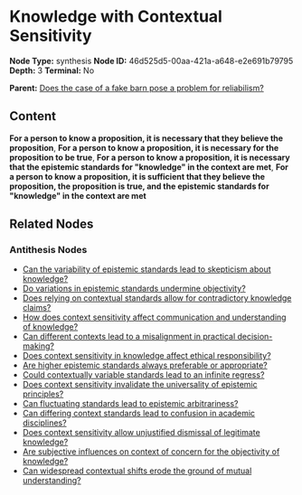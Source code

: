 # Knowledge with Contextual Sensitivity

**Node Type:** synthesis
**Node ID:** 46d525d5-00aa-421a-a648-e2e691b79795
**Depth:** 3
**Terminal:** No

**Parent:** [Does the case of a fake barn pose a problem for reliabilism?](does-the-case-of-a-fake-barn-pose-a-problem-for-reliabilism-antithesis-b72722dd-0d97-485c-8788-7fa3036e66f3.md)

## Content

**For a person to know a proposition, it is necessary that they believe the proposition**, **For a person to know a proposition, it is necessary for the proposition to be true**, **For a person to know a proposition, it is necessary that the epistemic standards for "knowledge" in the context are met**, **For a person to know a proposition, it is sufficient that they believe the proposition, the proposition is true, and the epistemic standards for "knowledge" in the context are met**

## Related Nodes

### Antithesis Nodes

- [Can the variability of epistemic standards lead to skepticism about knowledge?](can-the-variability-of-epistemic-standards-lead-to-skepticism-about-knowledge-antithesis-c9bec8ee-fe3c-4204-bca4-2a0eff59eb5a.md)
- [Do variations in epistemic standards undermine objectivity?](do-variations-in-epistemic-standards-undermine-objectivity-antithesis-776427c9-e95a-4a43-9e5b-3603d144f519.md)
- [Does relying on contextual standards allow for contradictory knowledge claims?](does-relying-on-contextual-standards-allow-for-contradictory-knowledge-claims-antithesis-3a911947-463b-40ff-8d68-cd3ed422cef3.md)
- [How does context sensitivity affect communication and understanding of knowledge?](how-does-context-sensitivity-affect-communication-and-understanding-of-knowledge-antithesis-6ec862b3-2f5b-4286-9093-92205cc1f69c.md)
- [Can different contexts lead to a misalignment in practical decision-making?](can-different-contexts-lead-to-a-misalignment-in-practical-decision-making-antithesis-93256aee-70a2-4405-9764-ea3808f4f05b.md)
- [Does context sensitivity in knowledge affect ethical responsibility?](does-context-sensitivity-in-knowledge-affect-ethical-responsibility-antithesis-5cb9b195-897e-41fc-b6d5-3fe48e2cc380.md)
- [Are higher epistemic standards always preferable or appropriate?](are-higher-epistemic-standards-always-preferable-or-appropriate-antithesis-ed223af3-bb11-4b93-b0ab-05fcebcacd70.md)
- [Could contextually variable standards lead to an infinite regress?](could-contextually-variable-standards-lead-to-an-infinite-regress-antithesis-0ae1df40-4541-41ad-9da8-6186444cb5ed.md)
- [Does context sensitivity invalidate the universality of epistemic principles?](does-context-sensitivity-invalidate-the-universality-of-epistemic-principles-antithesis-55d8aa63-c65f-4cad-ba79-206230efd022.md)
- [Can fluctuating standards lead to epistemic arbitrariness?](can-fluctuating-standards-lead-to-epistemic-arbitrariness-antithesis-b2fe97dd-dd54-4c4b-84fa-8e6eabd4d1da.md)
- [Can differing context standards lead to confusion in academic disciplines?](can-differing-context-standards-lead-to-confusion-in-academic-disciplines-antithesis-a3a495a2-1b34-4c49-94bc-4d7f33d9e684.md)
- [Does context sensitivity allow unjustified dismissal of legitimate knowledge?](does-context-sensitivity-allow-unjustified-dismissal-of-legitimate-knowledge-antithesis-6d7e7779-15df-4f86-a102-abf538ca0a3c.md)
- [Are subjective influences on context of concern for the objectivity of knowledge?](are-subjective-influences-on-context-of-concern-for-the-objectivity-of-knowledge-antithesis-b1d8c704-03a4-46cc-b0fd-f117ea70db7c.md)
- [Can widespread contextual shifts erode the ground of mutual understanding?](can-widespread-contextual-shifts-erode-the-ground-of-mutual-understanding-antithesis-a2a43a08-f6ab-4de7-9ad0-6092fd45d7cf.md)
